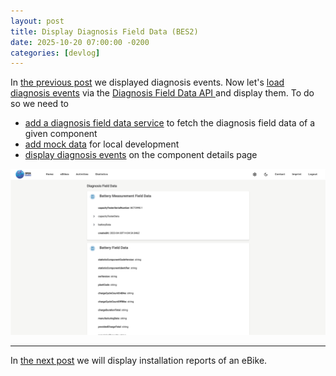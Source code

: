 ```yaml
---
layout: post
title: Display Diagnosis Field Data (BES2)
date: 2025-10-20 07:00:00 -0200
categories: [devlog]
---
```


In [the previous post](https://open-ebike.github.io/devlog/2025/10/19/display-diagnosis-events.html) we displayed diagnosis events.
Now let's [load diagnosis events](https://github.com/open-ebike/open-ebike-frontend/issues/30) via the [Diagnosis Field Data API
](https://portal.bosch-ebike.com/data-act/app#/smart-system-diagnosis-field-data) and display them. 
To do so we need to

* [add a diagnosis field data service](https://github.com/open-ebike/open-ebike-frontend/commit/1775174113ea2fbbde5746c09e8f1ea487d98d54) to fetch the diagnosis field data of a given component
* [add mock data](https://github.com/open-ebike/open-ebike-frontend/commit/d5b6ba8b39b8187bb8856c61ad7a4e3dbfa5d83a) for local development
* [display diagnosis events](https://github.com/open-ebike/open-ebike-frontend/commit/5230d1239018a35bf7ce342182d548b6044c8d57) on the component details page

![web-app-diagnosis-events.png](/assets/2025-10-20/web-app-diagnosis-field-data.png)

---

In [the next post](https://open-ebike.github.io/devlog/2025/10/21/display-installation-reports.html) we will display installation reports of an eBike.